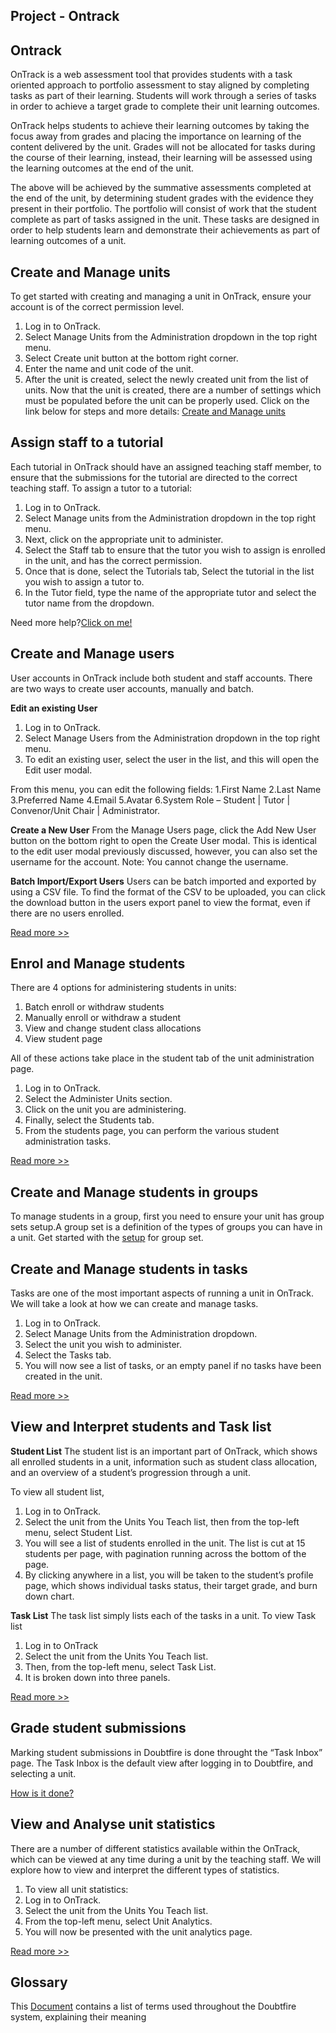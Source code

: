 ## Project - Ontrack

## Ontrack 

OnTrack is a web assessment tool that provides students with a task oriented approach to portfolio assessment to stay aligned by completing tasks as part of their learning. Students will work through a series of tasks in order to achieve a target grade to complete their unit learning outcomes.

OnTrack helps students to achieve their learning outcomes by taking the focus away from grades and placing the importance on learning of the content delivered by the unit. Grades will not be allocated for tasks during the course of their learning, instead, their learning will be assessed using the learning outcomes at the end of the unit.

The above will be achieved by the summative assessments completed at the end of the unit, by determining student grades with the evidence they present in their portfolio. The portfolio will consist of work that the student complete as part of tasks assigned in the unit. These tasks are designed in order to help students learn and demonstrate their achievements as part of learning outcomes of a unit.

## Create and Manage units

To get started with creating and managing a unit in OnTrack, ensure your account is of the correct permission level.

 1. Log in to OnTrack.
 2. Select Manage Units from the Administration dropdown in the top right menu.
 3. Select Create unit button at the bottom right corner.
 4. Enter the name and unit code of the unit.
 5. After the unit is created, select the newly created unit from the list of units.
 Now that the unit is created, there are a number of settings which must be populated before the unit can be properly used. Click on the link below for steps and more details:
 [Create and Manage units](https://doubtfire-lms.github.io/doubtfire.io/articles/guides/tags/unit_chair_guides/creating-and-managing-units/)

## Assign staff to a tutorial

Each tutorial in OnTrack should have an assigned teaching staff member, to ensure that the submissions for the tutorial are directed to the correct teaching staff.
To assign a tutor to a tutorial:

 1. Log in to OnTrack.
 2. Select Manage units from the Administration dropdown in the top right menu.
 3. Next, click on the appropriate unit to administer.
 4. Select the Staff tab to ensure that the tutor you wish to assign is enrolled in the unit, and has the correct permission.
 5. Once that is done, select the Tutorials tab, Select the tutorial in the list you wish to assign a tutor to.
 6. In the Tutor field, type the name of the appropriate tutor and select the tutor name from the dropdown.

 Need more help?[Click on me!](https://doubtfire-lms.github.io/doubtfire.io/articles/guides/tags/staff_guides/assign-teachers-to-a-tutorial/)

 ## Create and Manage users

 User accounts in OnTrack include both student and staff accounts. There are two ways to create user accounts, manually and batch.

**Edit an existing User**
 1. Log in to OnTrack.
 2. Select Manage Users from the Administration dropdown in the top right menu.
 3. To edit an existing user, select the user in the list, and this will open the Edit user modal.

 From this menu, you can edit the following fields:
    1.First Name
    2.Last Name
    3.Preferred Name
    4.Email
    5.Avatar
    6.System Role – Student | Tutor | Convenor/Unit Chair | Administrator.

**Create a New User**
From the Manage Users page, click the Add New User button on the bottom right to open the Create User modal.
This is identical to the edit user modal previously discussed, however, you can also set the username for the account.
Note: You cannot change the username.

**Batch Import/Export Users**
Users can be batch imported and exported by using a CSV file. To find the format of the CSV to be uploaded, you can click the download button in the users export panel to view the format, even if there are no users enrolled.

[Read more >>](https://doubtfire-lms.github.io/doubtfire.io/articles/guides/tags/staff_guides/create-and-manage-users/)

 ## Enrol and Manage students

 There are 4 options for administering students in units:

 1. Batch enroll or withdraw students
 2. Manually enroll or withdraw a student
 3. View and change student class allocations
 4. View student page

All of these actions take place in the student tab of the unit administration page.

 1. Log in to OnTrack.
 2. Select the Administer Units section.
 3. Click on the unit you are administering.
 4. Finally, select the Students tab.
 5. From the students page, you can perform the various student administration tasks. 

 [Read more >>](https://doubtfire-lms.github.io/doubtfire.io/articles/guides/tags/staff_guides/enrol-and-manage-students/)

## Create and Manage students in groups

To manage students in a group, first you need to ensure your unit has group sets setup.A group set is a definition of the types of groups you can have in a unit. 
Get started with the [setup](https://doubtfire-lms.github.io/doubtfire.io/articles/guides/tags/staff_guides/create-manage-student-groups/) for group set.

## Create and Manage students in tasks

Tasks are one of the most important aspects of running a unit in OnTrack. We will take a look at how we can create and manage tasks.

 1. Log in to OnTrack.
 2. Select Manage Units from the Administration dropdown.
 3. Select the unit you wish to administer.
 4. Select the Tasks tab.
 5. You will now see a list of tasks, or an empty panel if no tasks have been created in the unit.

 [Read more >>](https://doubtfire-lms.github.io/doubtfire.io/articles/guides/tags/staff_guides/creating-and-managing-tasks/)

 ## View and Interpret students and Task list

**Student List**
The student list is an important part of OnTrack, which shows all enrolled students in a unit, information such as student class allocation, and an overview of a student’s progression through a unit.

To view all student list,

 1. Log in to OnTrack.
 2. Select the unit from the Units You Teach list, then from the top-left menu, select Student List.
 3. You will see a list of students enrolled in the unit. The list is cut at 15 students per page, with pagination running across the bottom of the page. 
 4. By clicking anywhere in a list, you will be taken to the student’s profile page, which shows individual tasks status, their target grade, and burn down chart.

**Task List**
The task list simply lists each of the tasks in a unit. 
To view Task list

 1. Log in to OnTrack
 2. Select the unit from the Units You Teach list.
 3. Then, from the top-left menu, select Task List.
 4. It is broken down into three panels.
  
[Read more >>](https://doubtfire-lms.github.io/doubtfire.io/articles/guides/tags/staff_guides/viewing-class-information/)

## Grade student submissions  

Marking student submissions in Doubtfire is done throught the “Task Inbox” page. The Task Inbox is the default view after logging in to Doubtfire, and selecting a unit. 

[How is it done?](https://doubtfire-lms.github.io/doubtfire.io/articles/guides/tags/staff_guides/marking-tasks/)

## View and Analyse unit statistics

There are a number of different statistics available within the OnTrack, which can be viewed at any time during a unit by the teaching staff. We will explore how to view and interpret the different types of statistics. 
 1. To view all unit statistics:
 2. Log in to OnTrack.
 3. Select the unit from the Units You Teach list.
 4. From the top-left menu, select Unit Analytics.
 5. You will now be presented with the unit analytics page.
 
 [Read more >>](https://doubtfire-lms.github.io/doubtfire.io/articles/guides/tags/staff_guides/unit-statistics/)

## Glossary

This [Document](https://doubtfire-lms.github.io/doubtfire.io/articles/guides/tags/all_users/glossary/) contains a list of terms used throughout the Doubtfire system, explaining their meaning